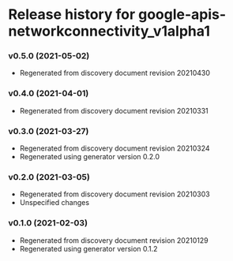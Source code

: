 # Release history for google-apis-networkconnectivity_v1alpha1

### v0.5.0 (2021-05-02)

* Regenerated from discovery document revision 20210430

### v0.4.0 (2021-04-01)

* Regenerated from discovery document revision 20210331

### v0.3.0 (2021-03-27)

* Regenerated from discovery document revision 20210324
* Regenerated using generator version 0.2.0

### v0.2.0 (2021-03-05)

* Regenerated from discovery document revision 20210303
* Unspecified changes

### v0.1.0 (2021-02-03)

* Regenerated from discovery document revision 20210129
* Regenerated using generator version 0.1.2

